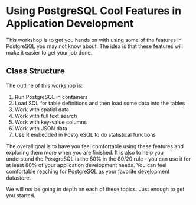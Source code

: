 # Using PostgreSQL Cool Features in Application Development

This workshop is to get you hands on with using some of the features in PostgreSQL you may not know about. The idea is that these features will make it easier to get your job done.

## Class Structure
The outline of this workshop is:
1. Run PostgreSQL in containers
1. Load SQL for table definitions and then load some data into the tables
1. Work with spatial data
1. Work with full text search
1. Work with key-value columns
1. Work with JSON data
1. Use R embedded in PostgreSQL to do statistical functions 


The overall goal is to have you feel comfortable using these features and exploring them more when you are finished. It is also to help you understand the PostgreSQL is the 80% in the 80/20 rule - you can use it for at least 80% of your application development needs. You can feel comfortable reaching for PostgreSQL as your favorite development datastore.  

We will _not_ be going in depth on each of these topics. Just enough to get you started. 

